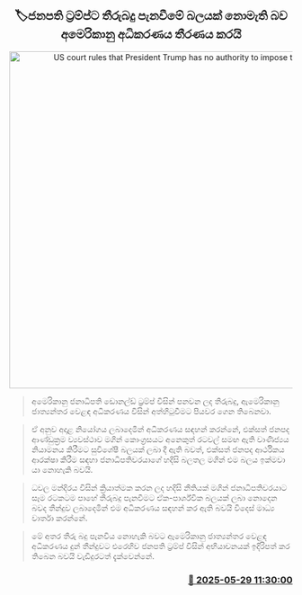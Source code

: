 <p align='center'><b><h2 align='center' title='US court rules that President Trump has no authority to impose tariffs'>🏷ජනපති ට්‍රම්ප්ට තීරුබදු පැනවීමේ බලයක් නොමැති බව අමෙරිකානු අධිකරණය තීරණය කරයි</h2></b></p>
<p align='center'><img src='https://helakuru.sgp1.cdn.digitaloceanspaces.com/esana/images/lib/donald-trump-2025.jpg' width='600' alt='US court rules that President Trump has no authority to impose tariffs'></p>

> අමෙරිකානු ජනාධිපති ඩොනල්ඩ් ට්‍රම්ප් විසින් පනවන ලද තීරුබදු, ඇමෙරිකානු ජාත්‍යන්තර වෙළඳ අධිකරණය විසින් අත්හිටුවීමට පියවර ගෙන තිබෙනවා.

> ඒ අනුව අදාළ නියෝගය ලබාදෙමින් අධිකරණය සඳහන් කරන්නේ, එක්සත් ජනපද ආණ්ඩුක්‍රම ව්‍යවස්ථාව මගින් කොංග්‍රසයට අනෙකුත් රටවල් සමඟ ඇති වාණිජ්‍යය නියාමනය කිරීමට සුවිශේෂී බලයක් ලබා දී ඇති බවත්, එක්සත් ජනපද ආර්ථිකය ආරක්ෂා කිරීම සඳහා ජනාධිපතිවරයාගේ හදිසි බලතල මගින් එම බලය ඉක්මවා යා නොහැකි බවයි.

> ධවල මන්දිරය විසින් ක්‍රියාත්මක කරන ලද හදිසි නීතියක් මගින් ජනාධිපතිවරයාට සෑම රටකටම පාහේ තීරුබදු පැනවීමට ඒක-පාර්ශ්වික බලයක් ලබා නොදෙන බවද තීන්දුව ලබාදෙමින් එම අධිකරණය සඳහන් කර ඇති බවයි විදෙස් මාධ්‍ය වාර්තා කරන්නේ.

> මේ අතර තීරු බදු පැනවිය නොහැකි බවට ඇමෙරිකානු ජාත්‍යන්තර වෙළඳ අධිකරණය දුන් තීන්දුවට එරෙහිව ජනපති ට්‍රම්ප් විසින් අභියාචනයක් ඉදිරිපත් කර තිබෙන බවයි වැඩිදුරටත් දැක්වෙන්නේ.



<h3 align='right'><a href='https://www.helakuru.lk/esana/p/110517/'>📅 2025-05-29 11:30:00</a></h3>
